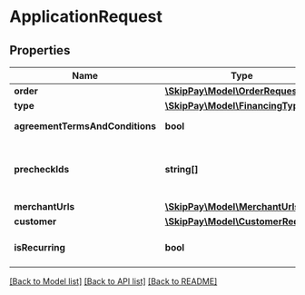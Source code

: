 # ApplicationRequest

## Properties

Name | Type | Description | Notes
------------ | ------------- | ------------- | -------------
**order** | [**\SkipPay\Model\OrderRequest**](OrderRequest.md) |  |
**type** | [**\SkipPay\Model\FinancingType**](FinancingType.md) |  |
**agreementTermsAndConditions** | **bool** | Terms and conditions agreement | [optional]
**precheckIds** | **string[]** | Array of all precheck ids related to this application. See [Precheck operation](#reference/precheck-operations/precheck) and it&#39;s response (PrecheckResultsResponse). | [optional]
**merchantUrls** | [**\SkipPay\Model\MerchantUrls**](MerchantUrls.md) |  |
**customer** | [**\SkipPay\Model\CustomerRequest**](CustomerRequest.md) |  |
**isRecurring** | **bool** | Ensures recurrence ID in reponse. Default is &#x60;false&#x60; | [optional] [default to false]

[[Back to Model list]](../../README.md#models) [[Back to API list]](../../README.md#endpoints) [[Back to README]](../../README.md)
